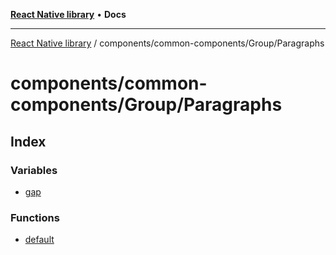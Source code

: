 [**React Native library**](../../../../index.md) • **Docs**

***

[React Native library](../../../../modules.md) / components/common-components/Group/Paragraphs

# components/common-components/Group/Paragraphs

## Index

### Variables

- [gap](variables/gap.md)

### Functions

- [default](functions/default.md)
